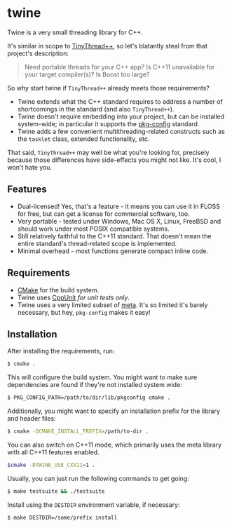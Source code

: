 twine
=====

Twine is a very small threading library for C++.

It's similar in scope to [TinyThread++](http://tinythreadpp.bitsnbites.eu/), so
let's blatantly steal from that project's description:

> Need portable threads for your C++ app? Is C++11 unavailable for your target
> compiler(s)? Is Boost too large?

So why start twine if `TinyThread++` already meets those requirements?

- Twine extends what the C++ standard requires to address a number of
  shortcomings in the standard (and also `TinyThread++`).
- Twine doesn't require embedding into your project, but can be installed
  system-wide; in particular it supports the
  [pkg-config](http://www.freedesktop.org/wiki/Software/pkg-config/) standard.
- Twine adds a few convenient multithreading-related constructs such as the
  `tasklet` class, extended functionality, etc.

That said, `TinyThread++` may well be what you're looking for, precisely because
those differences have side-effects you might not like. It's cool, I won't hate
you.


Features
--------

- Dual-licensed! Yes, that's a feature - it means you can use it in FLOSS for
  free, but can get a license for commercial software, too.
- Very portable - tested under Windows, Mac OS X, Linux, FreeBSD and should
  work under most POSIX compatible systems.
- Still relatively faithful to the C++11 standard. That doesn't mean the entire
  standard's thread-related scope is implemented.
- Minimal overhead - most functions generate compact inline code.


Requirements
------------

- [CMake](http://www.cmake.org/) for the build system.
- Twine uses [CppUnit](http://cppunit.sourceforge.net) _for unit tests only_.
- Twine uses a very limited subset of [meta](https://github.com/unwesen/meta).
  It's so limited it's barely necessary, but hey, `pkg-config` makes it easy!


Installation
------------

After installing the requirements, run:

```bash
$ cmake .
```

This will configure the build system. You might want to make sure dependencies
are found if they're not installed system wide:

```bash
$ PKG_CONFIG_PATH=/path/to/dir/lib/pkgconfig cmake .
```

Additionally, you might want to specify an installation prefix for the library
and header files:

```bash
$ cmake -DCMAKE_INSTALL_PREFIX=/path/to-dir .
```

You can also switch on C++11 mode, which primarily uses the meta library with
all C++11 features enabled.

```bash
$cmake -DTWINE_USE_CXX11=1 .
```

Usually, you can just run the following commands to get going:

```bash
$ make testsuite && ./testsuite
```

Install using the `DESTDIR` environment variable, if necessary:

```bash
$ make DESTDIR=/some/prefix install
```

